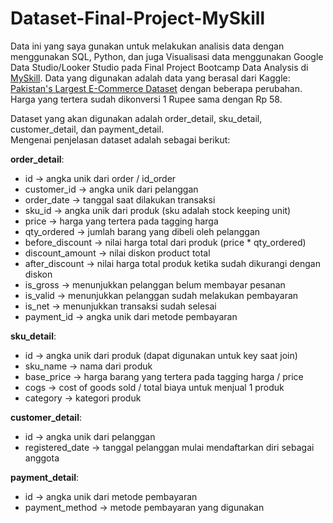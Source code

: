 # Dataset-Final-Project-MySkill

Data ini yang saya gunakan untuk melakukan analisis data dengan menggunakan SQL, Python, dan juga Visualisasi data menggunakan Google Data Studio/Looker Studio pada Final Project Bootcamp Data Analysis di <a href='https://myskill.id'>MySkill</a>. Data yang digunakan adalah data yang berasal dari Kaggle: <a href='https://www.kaggle.com/datasets/zusmani/pakistans-largest-ecommerce-dataset'>Pakistan's Largest E-Commerce Dataset</a> dengan beberapa perubahan. Harga yang tertera sudah dikonversi 1 Rupee sama dengan Rp 58.

Dataset yang akan digunakan adalah order_detail, sku_detail, customer_detail, dan payment_detail.
<br>Mengenai penjelasan dataset adalah sebagai berikut:

**order_detail**:
* id 			→ angka unik dari order / id_order
* customer_id 		→ angka unik dari pelanggan 
* order_date 		→ tanggal saat dilakukan transaksi
* sku_id 			→ angka unik dari produk (sku adalah stock keeping unit)
* price			→ harga yang tertera pada tagging harga
* qty_ordered 		→ jumlah barang yang dibeli oleh pelanggan
* before_discount	→ nilai harga total dari produk (price * qty_ordered)
* discount_amount	→ nilai diskon product total
* after_discount		→ nilai harga total produk ketika sudah dikurangi dengan diskon
* is_gross 		→ menunjukkan pelanggan belum membayar pesanan
* is_valid		→ menunjukkan pelanggan sudah melakukan pembayaran
* is_net			→ menunjukkan transaksi sudah selesai 
* payment_id 		→ angka unik dari metode pembayaran

**sku_detail**:
* id 			→ angka unik dari produk (dapat digunakan untuk key saat join)
* sku_name 		→ nama dari produk
* base_price		→ harga barang yang tertera pada tagging harga / price
* cogs 			→ cost of goods sold / total biaya untuk menjual 1 produk
* category		→ kategori produk

**customer_detail**:
* id 			→ angka unik dari pelanggan 
* registered_date	→ tanggal pelanggan mulai mendaftarkan diri sebagai anggota

**payment_detail**:
* id			→ angka unik dari metode pembayaran
* payment_method	→ metode pembayaran yang digunakan

